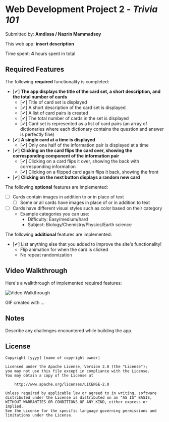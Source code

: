 # Web Development Project 2 - *Trivia 101*

Submitted by: **Amdissa / Nazrin Mammadsoy**

This web app: **insert description**

Time spent: **4** hours spent in total

## Required Features

The following **required** functionality is completed:


- [✔] **The app displays the title of the card set, a short description, and the total number of cards**
  - [✔] Title of card set is displayed 
  - [✔] A short description of the card set is displayed 
  - [✔] A list of card pairs is created
  - [✔] The total number of cards in the set is displayed 
  - [✔] Card set is represented as a list of card pairs (an array of dictionaries where each dictionary contains the question and answer is perfectly fine)
- [✔] **A single card at a time is displayed**
  - [✔] Only one half of the information pair is displayed at a time
- [✔] **Clicking on the card flips the card over, showing the corresponding component of the information pair**
  - [✔] Clicking on a card flips it over, showing the back with corresponding information 
  - [✔] Clicking on a flipped card again flips it back, showing the front
- [✔] **Clicking on the next button displays a random new card**

The following **optional** features are implemented:

- [ ] Cards contain images in addition to or in place of text
  - [ ] Some or all cards have images in place of or in addition to text
- [ ] Cards have different visual styles such as color based on their category
  - Example categories you can use:
    - Difficulty: Easy/medium/hard
    - Subject: Biology/Chemistry/Physics/Earth science

The following **additional** features are implemented:

* [✔] List anything else that you added to improve the site's functionality!
   - Flip animation for when the card is clicked
   - No repeat randomization

## Video Walkthrough

Here's a walkthrough of implemented required features:

<img src='http://i.imgur.com/link/to/your/gif/file.gif' title='Video Walkthrough' width='' alt='Video Walkthrough' />

<!-- Replace this with whatever GIF tool you used! -->
GIF created with ...  
<!-- Recommended tools:
[Kap](https://getkap.co/) for macOS
[ScreenToGif](https://www.screentogif.com/) for Windows
[peek](https://github.com/phw/peek) for Linux. -->

## Notes

Describe any challenges encountered while building the app.

## License

    Copyright [yyyy] [name of copyright owner]

    Licensed under the Apache License, Version 2.0 (the "License");
    you may not use this file except in compliance with the License.
    You may obtain a copy of the License at

        http://www.apache.org/licenses/LICENSE-2.0

    Unless required by applicable law or agreed to in writing, software
    distributed under the License is distributed on an "AS IS" BASIS,
    WITHOUT WARRANTIES OR CONDITIONS OF ANY KIND, either express or implied.
    See the License for the specific language governing permissions and
    limitations under the License.